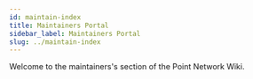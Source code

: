 ```yaml
---
id: maintain-index
title: Maintainers Portal
sidebar_label: Maintainers Portal
slug: ../maintain-index
---
```


Welcome to the maintainers's section of the Point Network Wiki.
